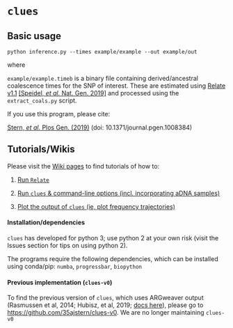 # `clues`

## Basic usage

`
python inference.py --times example/example --out example/out
`

where 

`example/example.timeb` is a binary file containing derived/ancestral coalescence times for the SNP of interest. These are estimated using [Relate v1.1](https://myersgroup.github.io/relate/) [[Speidel, *et al.* Nat. Gen. 2019]](https://www.nature.com/articles/s41588-019-0484-x) and processed using the `extract_coals.py` script. 

If you use this program, please cite:
  
  [Stern, *et al.* Plos Gen. (2019)](https://journals.plos.org/plosgenetics/article/metrics?id=10.1371/journal.pgen.1008384) (doi: 10.1371/journal.pgen.1008384)

## Tutorials/Wikis

Please visit the [Wiki pages](https://github.com/35ajstern/clues/wiki/Sampling-&-extracting-coalescence-times) to find tutorials of how to:

  1. [Run `Relate`](https://github.com/35ajstern/clues/wiki/Sampling-coalescence-times-with-Relate)
      
  2. [Run `clues` & command-line options (incl. incorporating aDNA samples)](https://github.com/35ajstern/clues/wiki/Command-line-options-for-CLUES)
      
  3. [Plot the output of `clues` (ie, plot frequency trajectories)](https://github.com/35ajstern/clues/wiki/CLUES-output-&-Plotting-trajectories)
      
#### Installation/dependencies

`clues` has developed for python 3; use python 2 at your own risk (visit the Issues section for tips on using python 2).

The programs require the following dependencies, which can be installed using conda/pip: `numba`, `progressbar`, `biopython`

#### Previous implementation (`clues-v0`)

To find the previous version of `clues`, which uses ARGweaver output (Rasmussen et al, 2014; Hubisz, et al, 2019; [docs here](http://compgen.cshl.edu/ARGweaver/doc/argweaver-d-manual.html)), please go to https://github.com/35ajstern/clues-v0. We are no longer maintaining `clues-v0`
